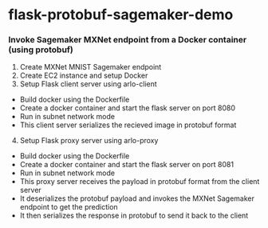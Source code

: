 # flask-protobuf-sagemaker-demo
### Invoke Sagemaker MXNet endpoint from a Docker container (using protobuf)


1. Create MXNet MNIST Sagemaker endpoint
2. Create EC2 instance and setup Docker
3. Setup Flask client server using arlo-client 
- Build docker using the Dockerfile
- Create a docker container and start the flask server on port 8080
- Run in subnet network mode 
- This client server serializes the recieved image in protobuf format
4. Setup Flask proxy server using arlo-proxy
- Build docker using the Dockerfile
- Create a docker container and start the flask server on port 8081
- Run in subnet network mode 
- This proxy server receives the payload in protobuf format from the client server
- It deserializes the protobuf payload and invokes the MXNet Sagemaker endpoint to get the prediction
- It then serializes the response in protobuf to send it back to the client 

